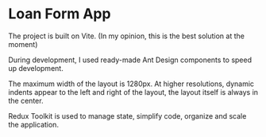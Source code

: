 # Loan Form App

The project is built on Vite. (In my opinion, this is the best solution at the moment)

During development, I used ready-made Ant Design components to speed up development.

The maximum width of the layout is 1280px. At higher resolutions, dynamic indents appear to the left and right of the layout, the layout itself is always in the center.

Redux Toolkit is used to manage state, simplify code, organize and scale the application.
